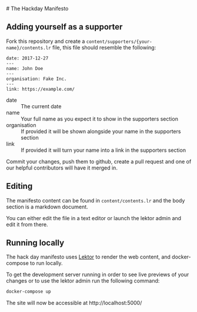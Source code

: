 # The Hackday Manifesto

## Adding yourself as a supporter

Fork this repository and create a `content/supporters/{your-name}/contents.lr` 
file, this file should resemble the following:
    
```
date: 2017-12-27
---
name: John Doe
---
organisation: Fake Inc.
---
link: https://example.com/
```

<dl>
  <dt>date</dt>
  <dd>The current date</dd>
  <dt>name</dt>
  <dd>Your full name as you expect it to show in the supporters section</dd>
  <dt>organisation</dt>
  <dd>If provided it will be shown alongside your name in the supporters section</dd>
  <dt>link</dt>
  <dd>If provided it will turn your name into a link in the supporters section</dd>
</dl>

Commit your changes, push them to github, create a pull request and one of our
helpful contributors will have it merged in.

## Editing

The manifesto content can be found in `content/contents.lr` and the body section
is a markdown document.

You can either edit the file in a text editor or launch the lektor admin and
edit it from there.

## Running locally

The hack day manifesto uses [Lektor](https://www.getlektor.com) to render the
web content, and docker-compose to run locally.

To get the development server running in order to see live previews of your
changes or to use the lektor admin run the following command:

```sh
docker-compose up
```

The site will now be accessible at http://localhost:5000/

